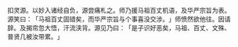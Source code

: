 扣灵源。以妙入诸经自负，源尝痛札之。师乃援马祖百丈机语，及华严宗旨为表。源笑曰：​「马祖百丈固错矣，而华严宗旨与个事喜没交涉。​」师愤然欲他往。因请辞。及揭帘忽大悟，汗流浃背。源见乃曰：​「是子识好恶矣，马祖、百丈、文殊、普贤几被汝带累。​」